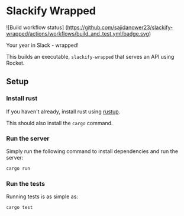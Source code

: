 # Slackify Wrapped

![Build workflow status]
(https://github.com/sajidanower23/slackify-wrapped/actions/workflows/build_and_test.yml/badge.svg)

Your year in Slack - wrapped!

This builds an executable, `slackify-wrapped` that serves an API using Rocket.


## Setup

### Install rust

If you haven't already, install rust using [rustup](https://rustup.rs/).

This should also install the `cargo` command.

### Run the server

Simply run the following command to install dependencies and run the server:

```bash
cargo run
```

### Run the tests

Running tests is as simple as:

```bash
cargo test
```
